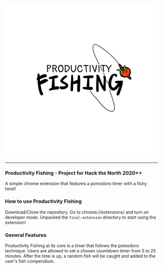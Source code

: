 ![Productivity Fishing Logo](ad.png?raw=true "Optional Title")

----
### Productivity Fishing - Project for Hack the North 2020++

A simple chrome extension that features a pomodoro timer with a fishy twist!

### How to use Productivity Fishing

Download/Clone the repository. Go to chrome://extensions/ and turn on developer mode. Unpacked the `final-extension` directory to start using the extension!

### General Features

Productivity Fishing at its core is a timer that follows the pomodoro technique. Users are allowed to set a chosen countdown timer from 5 to 25 minutes. After the time is up, a random fish will be caught and added to the user's fish compendium.
